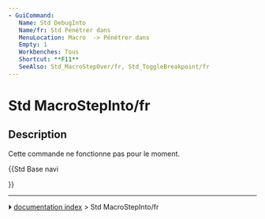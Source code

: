 ```yaml
---
- GuiCommand:
   Name: Std DebugInto
   Name/fr: Std Pénétrer dans
   MenuLocation: Macro  -> Pénétrer dans
   Empty: 1
   Workbenches: Tous
   Shortcut: **F11**
   SeeAlso: Std_MacroStepOver/fr, Std_ToggleBreakpoint/fr
---
```


# Std MacroStepInto/fr

## Description

Cette commande ne fonctionne pas pour le moment.





{{Std Base navi

}}



---
⏵ [documentation index](../README.md) > Std MacroStepInto/fr

